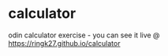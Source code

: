 # calculator
 odin calculator exercise - you can see it live @ https://ringk27.github.io/calculator
